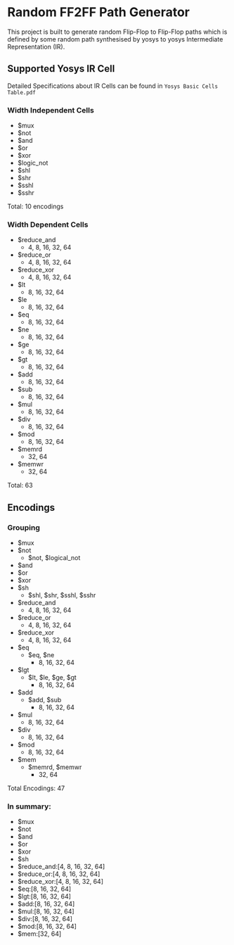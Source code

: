 # Random FF2FF Path Generator

This project is built to generate random Flip-Flop to Flip-Flop paths which is defined by some random path synthesised by yosys to yosys Intermediate Representation (IR).

## Supported Yosys IR Cell
Detailed Specifications about IR Cells can be found in `Yosys Basic Cells Table.pdf`
### Width Independent Cells
* $mux 
* $not
* $and
* $or
* $xor
* $logic_not
* $shl
* $shr
* $sshl
* $sshr

Total: 10 encodings

### Width Dependent Cells
* $reduce_and
    * 4, 8, 16, 32, 64
* $reduce_or
    * 4, 8, 16, 32, 64
* $reduce_xor
    * 4, 8, 16, 32, 64
* $lt 
    * 8, 16, 32, 64
* $le
    * 8, 16, 32, 64
* $eq 
    * 8, 16, 32, 64
* $ne 
    * 8, 16, 32, 64
* $ge 
    * 8, 16, 32, 64
* $gt 
    * 8, 16, 32, 64
* $add 
    * 8, 16, 32, 64
* $sub 
    * 8, 16, 32, 64
* $mul 
    * 8, 16, 32, 64
* $div 
    * 8, 16, 32, 64
* $mod 
    * 8, 16, 32, 64
* $memrd 
    * 32, 64
* $memwr
    * 32, 64

Total: 63

## Encodings
### Grouping
* $mux 
* $not
    * $not, $logical_not
* $and
* $or
* $xor
* $sh
    * $shl, $shr, $sshl, $sshr
* $reduce_and
    * 4, 8, 16, 32, 64
* $reduce_or
    * 4, 8, 16, 32, 64
* $reduce_xor
    * 4, 8, 16, 32, 64
* $eq
    * $eq, $ne
        * 8, 16, 32, 64
* $lgt
    * $lt, $le, $ge, $gt
        * 8, 16, 32, 64
* $add
    * $add, $sub
        * 8, 16, 32, 64
* $mul 
    * 8, 16, 32, 64
* $div 
    * 8, 16, 32, 64
* $mod 
    * 8, 16, 32, 64
* $mem
    * $memrd, $memwr
        * 32, 64

Total Encodings: 47

### In summary: 
* $mux 
* $not
* $and
* $or
* $xor
* $sh
* $reduce_and:[4, 8, 16, 32, 64]
* $reduce_or:[4, 8, 16, 32, 64]
* $reduce_xor:[4, 8, 16, 32, 64]
* $eq:[8, 16, 32, 64]
* $lgt:[8, 16, 32, 64]
* $add:[8, 16, 32, 64]
* $mul:[8, 16, 32, 64]
* $div:[8, 16, 32, 64]
* $mod:[8, 16, 32, 64]
* $mem:[32, 64]